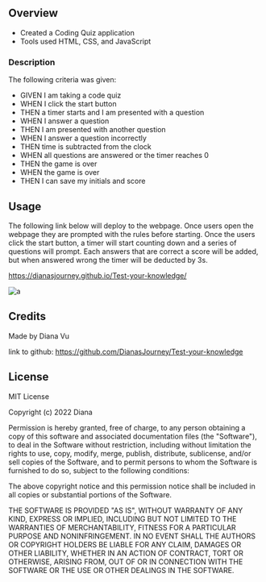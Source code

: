 ## Overview
- Created a Coding Quiz application
- Tools used HTML, CSS, and JavaScript

### Description

The following criteria was given:
- GIVEN I am taking a code quiz
- WHEN I click the start button
- THEN a timer starts and I am presented with a question
- WHEN I answer a question
- THEN I am presented with another question
- WHEN I answer a question incorrectly
- THEN time is subtracted from the clock
- WHEN all questions are answered or the timer reaches 0
- THEN the game is over
- WHEN the game is over
- THEN I can save my initials and score

## Usage
The following link below will deploy to the webpage. Once users open the webpage they are prompted with the rules before starting. Once the users click the start button, a timer will start counting down and a series of questions will prompt. Each answers that are correct a score will be added, but when answered wrong the timer will be deducted by 3s. 

https://dianasjourney.github.io/Test-your-knowledge/

![a](https://user-images.githubusercontent.com/109758045/191437509-5dd9ae72-4486-4a4a-b85d-08f84b2f5a98.png)

## Credits
Made by Diana Vu

link to github: https://github.com/DianasJourney/Test-your-knowledge

## License
MIT License

Copyright (c) 2022 Diana

Permission is hereby granted, free of charge, to any person obtaining a copy
of this software and associated documentation files (the "Software"), to deal
in the Software without restriction, including without limitation the rights
to use, copy, modify, merge, publish, distribute, sublicense, and/or sell
copies of the Software, and to permit persons to whom the Software is
furnished to do so, subject to the following conditions:

The above copyright notice and this permission notice shall be included in all
copies or substantial portions of the Software.

THE SOFTWARE IS PROVIDED "AS IS", WITHOUT WARRANTY OF ANY KIND, EXPRESS OR
IMPLIED, INCLUDING BUT NOT LIMITED TO THE WARRANTIES OF MERCHANTABILITY,
FITNESS FOR A PARTICULAR PURPOSE AND NONINFRINGEMENT. IN NO EVENT SHALL THE
AUTHORS OR COPYRIGHT HOLDERS BE LIABLE FOR ANY CLAIM, DAMAGES OR OTHER
LIABILITY, WHETHER IN AN ACTION OF CONTRACT, TORT OR OTHERWISE, ARISING FROM,
OUT OF OR IN CONNECTION WITH THE SOFTWARE OR THE USE OR OTHER DEALINGS IN THE
SOFTWARE.
